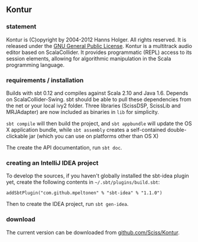## Kontur

### statement

Kontur is (C)opyright by 2004-2012 Hanns Holger. All rights reserved. It is released under the [GNU General Public License](http://github.com/Sciss/Kontur/blob/master/licenses/Kontur-License.txt). Kontur is a multitrack audio editor based on ScalaCollider. It provides programmatic (REPL) access to its session elements, allowing for algorithmic manipulation in the Scala programming language.

### requirements / installation

Builds with sbt 0.12 and compiles against Scala 2.10 and Java 1.6. Depends on ScalaCollider-Swing. sbt should be able to pull these dependencies from the net or your local ivy2 folder. Three libraries (ScissDSP, ScissLib and MRJAdapter) are now included as binaries in `lib` for simplicity.

`sbt compile` will then build the project, and `sbt appbundle` will update the OS X application bundle, while `sbt assembly` creates a self-contained double-clickable jar (which you can use on platforms other than OS X)

The create the API documentation, run `sbt doc`.

### creating an IntelliJ IDEA project

To develop the sources, if you haven't globally installed the sbt-idea plugin yet, create the following contents in `~/.sbt/plugins/build.sbt`:

    addSbtPlugin("com.github.mpeltonen" % "sbt-idea" % "1.1.0")

Then to create the IDEA project, run `sbt gen-idea`.

### download

The current version can be downloaded from [github.com/Sciss/Kontur](http://github.com/Sciss/Kontur).


